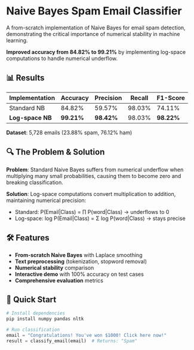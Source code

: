 # Naive Bayes Spam Email Classifier

A from-scratch implementation of Naive Bayes for email spam detection, demonstrating the critical importance of numerical stability in machine learning.

**Improved accuracy from 84.82% to 99.21%** by implementing log-space computations to handle numerical underflow.

## 📊 Results

| Implementation | Accuracy | Precision | Recall | F1-Score |
|---------------|----------|-----------|--------|----------|
| Standard NB   | 84.82%   | 59.57%    | 98.03% | 74.11%   |
| **Log-space NB** | **99.21%** | **98.42%** | 98.03% | **98.22%** |

**Dataset**: 5,728 emails (23.88% spam, 76.12% ham)

## 🔍 The Problem & Solution

**Problem**: Standard Naive Bayes suffers from numerical underflow when multiplying many small probabilities, causing them to become zero and breaking classification.

**Solution**: Log-space computations convert multiplication to addition, maintaining numerical precision:
- Standard: P(Email|Class) = ∏ P(word|Class) → underflows to 0
- Log-space: log P(Email|Class) = Σ log P(word|Class) → stays precise

## 🛠️ Features

- **From-scratch Naive Bayes** with Laplace smoothing
- **Text preprocessing** (tokenization, stopword removal)
- **Numerical stability** comparison
- **Interactive demo** with 100% accuracy on test cases
- **Comprehensive evaluation** metrics

## 🚀 Quick Start

```python
# Install dependencies
pip install numpy pandas nltk

# Run classification
email = "Congratulations! You've won $1000! Click here now!"
result = classify_email(email)  # Returns: "Spam"
